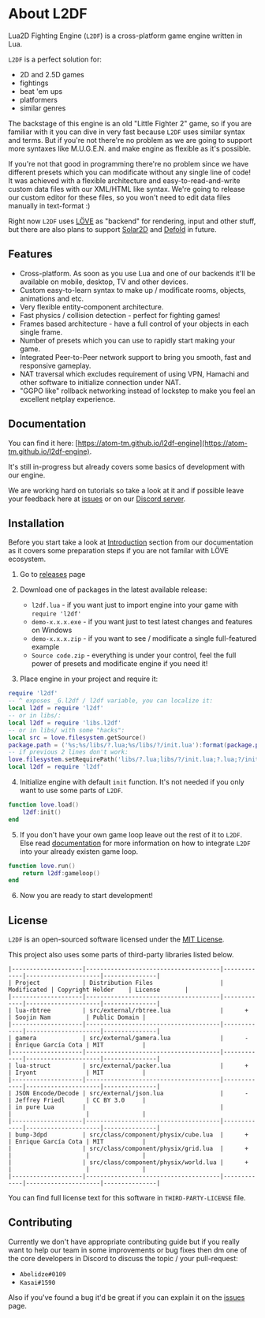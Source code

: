 # About L2DF

<!-- [![Build Status](https://travis-ci.org/atom-tm/l2df-engine.svg?branch=develop)](https://travis-ci.org/atom-tm/l2df-engine) -->

Lua2D Fighting Engine (`L2DF`) is a cross-platform game engine written in Lua.

`L2DF` is a perfect solution for:

- 2D and 2.5D games
- fightings
- beat 'em ups
- platformers
- similar genres

The backstage of this engine is an old "Little Fighter 2" game, so if you are familiar with it you can dive in very fast
because `L2DF` uses similar syntax and terms. But if you're not there're no problem as we are going to support more syntaxes
like M.U.G.E.N. and make engine as flexible as it's possible.

If you're not that good in programming there're no problem since we have different presets which you can modificate
without any single line of code! It was achieved with a flexible architecture and easy-to-read-and-write custom data files
with our XML/HTML like syntax. We're going to release our custom editor for these files, so you won't need to edit data
files manually in text-format :)

Right now `L2DF` uses [LÖVE](https://github.com/love2d/love) as "backend" for rendering, input and other stuff, but there are also plans to support [Solar2D](https://github.com/coronalabs/corona) and [Defold](https://github.com/defold/defold) in future.


## Features

* Cross-platform. As soon as you use Lua and one of our backends it'll be available on mobile, desktop, TV and other devices.
* Custom easy-to-learn syntax to make up / modificate rooms, objects, animations and etc.
* Very flexible entity-component architecture.
* Fast physics / collision detection - perfect for fighting games!
* Frames based architecture - have a full control of your objects in each single frame.
* Number of presets which you can use to rapidly start making your game.
* Integrated Peer-to-Peer network support to bring you smooth, fast and responsive gameplay.
* NAT traversal which excludes requirement of using VPN, Hamachi and other software to initialize connection under NAT.
* "GGPO like" rollback networking instead of lockstep to make you feel an excellent netplay experience.


## Documentation

You can find it here: [https://atom-tm.github.io/l2df-engine](https://atom-tm.github.io/l2df-engine).

It's still in-progress but already covers some basics of development with our engine.

We are working hard on tutorials so take a look at it and if possible leave your feedback here at [issues](https://github.com/atom-tm/l2df-engine/issues) or on our [Discord server](https://discord.gg/PEM4P4ChMc).


## Installation

Before you start take a look at [Introduction](https://atom-tm.github.io/l2df-engine/manual/01-introduction.md.html) section from our documentation as it covers some preparation steps if you are not familar with LÖVE ecosystem.

1. Go to [releases](https://github.com/atom-tm/l2df-engine/releases) page
2. Download one of packages in the latest available release:
	- `l2df.lua` - if you want just to import engine into your game with `require 'l2df'`
	- `demo-x.x.x.exe` - if you want just to test latest changes and features on Windows
	- `demo-x.x.x.zip` - if you want to see / modificate a single full-featured example
	- `Source code.zip` - everything is under your control, feel the full power of presets and modificate engine if you need it!

3. Place engine in your project and require it:
```lua
require 'l2df'
-- ^ exposes _G.l2df / l2df variable, you can localize it:
local l2df = require 'l2df'
-- or in libs/:
local l2df = require 'libs.l2df'
-- or in libs/ with some "hacks":
local src = love.filesystem.getSource()
package.path = ('%s;%s/libs/?.lua;%s/libs/?/init.lua'):format(package.path, src, src)
-- if previous 2 lines don't work:
love.filesystem.setRequirePath('libs/?.lua;libs/?/init.lua;?.lua;?/init.lua')
local l2df = require 'l2df'
```

4. Initialize engine with default `init` function. It's not needed if you only want to use some parts of `L2DF`.
```lua
function love.load()
	l2df:init()
end
```

5. If you don't have your own game loop leave out the rest of it to `L2DF`.
Else read [documentation](https://atom-tm.github.io/l2df-engine) for more information on how to integrate `L2DF` into your already existen game loop.
```lua
function love.run()
	return l2df:gameloop()
end
```

6. Now you are ready to start development!


## License
`L2DF` is an open-sourced software licensed under the [MIT License](https://opensource.org/licenses/MIT).

This project also uses some parts of third-party libraries listed below.

```
|--------------------|--------------------------------------|-------------|---------------------|---------------|
| Project            | Distribution Files                   | Modificated | Copyright Holder    | License       |
|--------------------|--------------------------------------|-------------|---------------------|---------------|
| lua-rbtree         | src/external/rbtree.lua              |      +      | Soojin Nam          | Public Domain |
|--------------------|--------------------------------------|-------------|---------------------|---------------|
| gamera             | src/external/gamera.lua              |      -      | Enrique García Cota | MIT           |
|--------------------|--------------------------------------|-------------|---------------------|---------------|
| lua-struct         | src/external/packer.lua              |      +      | Iryont              | MIT           |
|--------------------|--------------------------------------|-------------|---------------------|---------------|
| JSON Encode/Decode | src/external/json.lua                |      -      | Jeffrey Friedl      | CC BY 3.0     |
| in pure Lua        |                                      |             |                     |               |
|--------------------|--------------------------------------|-------------|---------------------|---------------|
| bump-3dpd          | src/class/component/physix/cube.lua  |      +      | Enrique García Cota | MIT           |
|                    | src/class/component/physix/grid.lua  |      +      |                     |               |
|                    | src/class/component/physix/world.lua |      +      |                     |               |
|--------------------|--------------------------------------|-------------|---------------------|---------------|
```

You can find full license text for this software in `THIRD-PARTY-LICENSE` file.


## Contributing

Currently we don't have appropriate contributing guide but if you really want to help our team in some improvements or
bug fixes then dm one of the core developers in Discord to discuss the topic / your pull-request:

* `Abelidze#0109`
* `Kasai#1590`

Also if you've found a bug it'd be great if you can explain it on the [issues](https://github.com/atom-tm/l2df-engine/issues) page.

